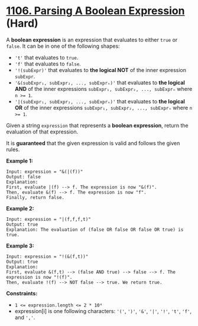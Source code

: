 # [1106. Parsing A Boolean Expression][link] (Hard)

[link]: https://leetcode.com/problems/parsing-a-boolean-expression/

A **boolean expression** is an expression that evaluates to either `true` or `false`. It can be in
one of the following shapes:

- `'t'` that evaluates to `true`.
- `'f'` that evaluates to `false`.
- `'!(subExpr)'` that evaluates to **the logical NOT** of the inner expression `subExpr`.
- `'&(subExpr₁, subExpr₂, ..., subExprₙ)'` that evaluates to **the logical AND** of the inner
expressions `subExpr₁, subExpr₂, ..., subExprₙ` where `n >= 1`.
- `'|(subExpr₁, subExpr₂, ..., subExprₙ)'` that evaluates to **the logical OR** of the inner
expressions `subExpr₁, subExpr₂, ..., subExprₙ` where `n >= 1`.

Given a string `expression` that represents a **boolean expression**, return the evaluation of that
expression.

It is **guaranteed** that the given expression is valid and follows the given rules.

**Example 1:**

```
Input: expression = "&(|(f))"
Output: false
Explanation:
First, evaluate |(f) --> f. The expression is now "&(f)".
Then, evaluate &(f) --> f. The expression is now "f".
Finally, return false.
```

**Example 2:**

```
Input: expression = "|(f,f,f,t)"
Output: true
Explanation: The evaluation of (false OR false OR false OR true) is true.
```

**Example 3:**

```
Input: expression = "!(&(f,t))"
Output: true
Explanation:
First, evaluate &(f,t) --> (false AND true) --> false --> f. The expression is now "!(f)".
Then, evaluate !(f) --> NOT false --> true. We return true.
```

**Constraints:**

- `1 <= expression.length <= 2 * 10⁴`
- expression\[i\] is one following characters: `'('`, `')'`, `'&'`, `'|'`, `'!'`, `'t'`, `'f'`, and
`','`.
